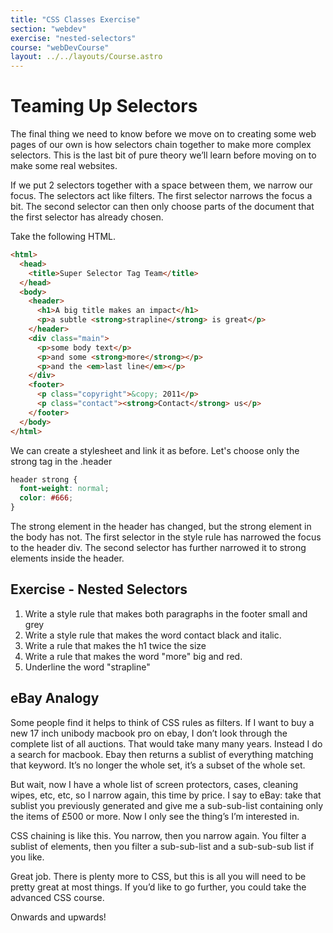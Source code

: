 ```yaml
---
title: "CSS Classes Exercise"
section: "webdev"
exercise: "nested-selectors"
course: "webDevCourse"
layout: ../../layouts/Course.astro
---
```


# Teaming Up Selectors

The final thing we need to know before we move on to creating some web pages of our own is how selectors chain together to make more complex selectors. This is the last bit of pure theory we’ll learn before moving on to make some real websites.

If we put 2 selectors together with a space between them, we narrow our focus. The selectors act like filters. The first selector narrows the focus a bit. The second selector can then only choose parts of the document that the first selector has already chosen.

Take the following HTML.

```html
<html>
  <head>
    <title>Super Selector Tag Team</title>
  </head>
  <body>
    <header>
      <h1>A big title makes an impact</h1>
      <p>a subtle <strong>strapline</strong> is great</p>
    </header>
    <div class="main">
      <p>some body text</p>
      <p>and some <strong>more</strong></p>
      <p>and the <em>last line</em></p>
    </div>
    <footer>
      <p class="copyright">&copy; 2011</p>
      <p class="contact"><strong>Contact</strong> us</p>
    </footer>
  </body>
</html>
```

We can create a stylesheet and link it as before. Let's choose only the strong tag in the .header

```css
header strong {
  font-weight: normal;
  color: #666;
}
```

The strong element in the header has changed, but the strong element in the body has not. The first selector in the style rule has narrowed the focus to the header div. The second selector has further narrowed it to strong elements inside the header.

## Exercise - Nested Selectors

1. Write a style rule that makes both paragraphs in the footer small and grey
2. Write a style rule that makes the word contact black and italic.
3. Write a rule that makes the h1 twice the size
4. Write a rule that makes the word "more" big and red.
5. Underline the word "strapline"

## eBay Analogy

Some people find it helps to think of CSS rules as filters. If I want to buy a new 17 inch unibody macbook pro on ebay, I don’t look through the complete list of all auctions. That would take many many years. Instead I do a search for macbook. Ebay then returns a sublist of everything matching that keyword. It’s no longer the whole set, it’s a subset of the whole set.

But wait, now I have a whole list of screen protectors, cases, cleaning wipes, etc, etc, so I narrow again, this time by price. I say to eBay: take that sublist you previously generated and give me a sub-sub-list containing only the items of £500 or more. Now I only see the thing’s I’m interested in.

CSS chaining is like this. You narrow, then you narrow again. You filter a sublist of elements, then you filter a sub-sub-list and a sub-sub-sub list if you like.

Great job. There is plenty more to CSS, but this is all you will need to be pretty great at most things. If you’d like to go further, you could take the advanced CSS course.

Onwards and upwards!
